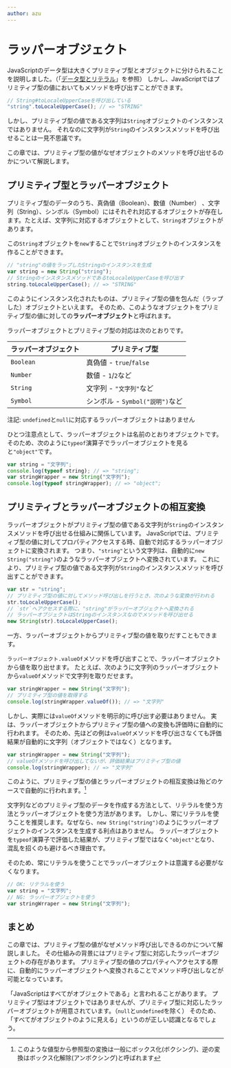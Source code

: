 ```yaml
---
author: azu
---
```



# ラッパーオブジェクト

JavaScriptのデータ型は大きくプリミティブ型とオブジェクトに分けられることを説明しました。（「[データ型とリテラル][]」を参照）
しかし、JavaScriptではプリミティブ型の値においてもメソッドを呼び出すことができます。

```js
// String#toLocaleUpperCaseを呼び出している
"string".toLocaleUpperCase(); // => "STRING"
```

しかし、プリミティブ型の値である文字列は`String`オブジェクトのインスタンスではありません。
それなのに文字列が`String`のインスタンスメソッドを呼び出せることは一見不思議です。

この章では、プリミティブ型の値がなぜオブジェクトのメソッドを呼び出せるのかについて解説します。

## プリミティブ型とラッパーオブジェクト

<!--　textlint-disable preset-ja-technical-writing/max-ten -->

プリミティブ型のデータのうち、真偽値（Boolean）、数値（Number） 、文字列（String）、シンボル（Symbol）にはそれぞれ対応するオブジェクトが存在します。たとえば、文字列に対応するオブジェクトとして、`String`オブジェクトがあります。

この`String`オブジェクトを`new`することで`String`オブジェクトのインスタンスを作ることができます。

<!-- textlint-enable -->

```js
// "string"の値をラップしたStringのインスタンスを生成
var string = new String("string");
// StringのインスタンスメソッドであるtoLocaleUpperCaseを呼び出す
string.toLocaleUpperCase(); // => "STRING"
```

このようにインスタンス化されたものは、プリミティブ型の値を包んだ（ラップした）オブジェクトといえます。
そのため、このようなオブジェクトをプリミティブ型の値に対しての**ラッパーオブジェクト**と呼ばれます。

ラッパーオブジェクトとプリミティブ型の対応は次のとおりです。


| ラッパーオブジェクト | プリミティブ型 |
| ---------- | ---------------------- |
| `Boolean`  | 真偽値 - `true`/`false`        |
| `Number`   | 数値 - `1`/`2`など            |
| `String`   | 文字列 - `"文字列"`など          |
| `Symbol`   | シンボル - `Symbol("説明")`など   |

注記: `undefined`と`null`に対応するラッパーオブジェクトはありません

ひとつ注意点として、ラッパーオブジェクトは名前のとおりオブジェクトです。
そのため、次のように`typeof`演算子でラッパーオブジェクトを見ると`"object"`です。

```js
var string = "文字列";
console.log(typeof string); // => "string";
var stringWrapper = new String("文字列");
console.log(typeof stringWrapper); // => "object";
```

## プリミティブとラッパーオブジェクトの相互変換

ラッパーオブジェクトがプリミティブ型の値である文字列が`String`のインスタンスメソッドを呼び出せる仕組みに関係しています。
JavaScriptでは、プリミティブ型の値に対してプロパティアクセスする時、自動で対応するラッパーオブジェクトに変換されます。
つまり、`"string"`という文字列は、自動的に`new String("string")`のようなラッパーオブジェクトへ変換されています。
これにより、プリミティブ型の値である文字列が`String`のインスタンスメソッドを呼び出すことができます。

```js
var str = "string";
// プリミティブ型の値に対してメソッド呼び出しを行うとき、次のような変換が行われる
str.toLocaleUpperCase();
// `str`へアクセスする際に、"string"がラッパーオブジェクトへ変換される
// ラッパーオブジェクトはStringのインスタンスなのでメソッドを呼び出せる
new String(str).toLocaleUpperCase();
```

一方、ラッパーオブジェクトからプリミティブ型の値を取りだすこともできます。

`ラッパーオブジェクト.valueOf`メソッドを呼び出すことで、ラッパーオブジェクトから値を取り出せます。
たとえば、次のように文字列のラッパーオブジェクトから`valueOf`メソッドで文字列を取りだせます。

```js
var stringWrapper = new String("文字列");
// プリミティブ型の値を取得する
console.log(stringWrapper.valueOf()); // => "文字列"
```

しかし、実際には`valueOf`メソッドを明示的に呼び出す必要はありません。
実は、ラッパーオブジェクトからプリミティブ型の値への変換も評価時に自動的に行われます。
そのため、先ほどの例は`valueOf`メソッドを呼び出さなくても評価結果が自動的に文字列（オブジェクトではなく）となります。

```js
var stringWrapper = new String("文字列");
// valueOfメソッドを呼び出してないが、評価結果はプリミティブ型の値
console.log(stringWrapper); // => "文字列"
```

このように、プリミティブ型の値とラッパーオブジェクトの相互変換は殆どのケースで自動的に行われます。[^1]

文字列などのプリミティブ型のデータを作成する方法として、リテラルを使う方法とラッパーオブジェクトを使う方法があります。
しかし、常にリテラルを使うことを推奨します。なぜなら、`new String("string")`のようにラッパーオブジェクトのインスタンスを生成する利点はありません。
ラッパーオブジェクトを`typeof`演算子で評価した結果が、プリミティブ型ではなく`"object"`となり、混乱を招くのも避けるべき理由です。

そのため、常にリテラルを使うことでラッパーオブジェクトは意識する必要がなくなります。

```js
// OK: リテラルを使う
var string = "文字列";
// NG: ラッパーオブジェクトを使う
var stringWrraper = new String("文字列");
```

## まとめ

この章では、プリミティブ型の値がなぜメソッド呼び出しできるのかについて解説しました。
その仕組みの背景にはプリミティブ型に対応したラッパーオブジェクトの存在があります。
プリミティブ型の値のプロパティへアクセスする際に、自動的にラッパーオブジェクトへ変換されることでメソッド呼び出しなどが可能となっています。

「JavaScriptはすべてがオブジェクトである」と言われることがあります。
プリミティブ型はオブジェクトではありませんが、プリミティブ型に対応したラッパーオブジェクトが用意されています。（`null`と`undefined`を除く）
そのため、「すべてがオブジェクトのように見える」というのが正しい認識となるでしょう。


[データ型とリテラル]: ../data-type/README.md  "データ型とリテラル"
[^1]: このような値型から参照型の変換は一般にボックス化(ボクシング)、逆の変換はボックス化解除(アンボクシング)と呼ばれます
